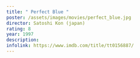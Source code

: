 ```yaml
---
title: " Perfect Blue "
poster: /assets/images/movies/perfect_blue.jpg
director: Satoshi Kon (japan)
rating: 8
year: 1997
description:
infolink: https://www.imdb.com/title/tt0156887/
---
```

